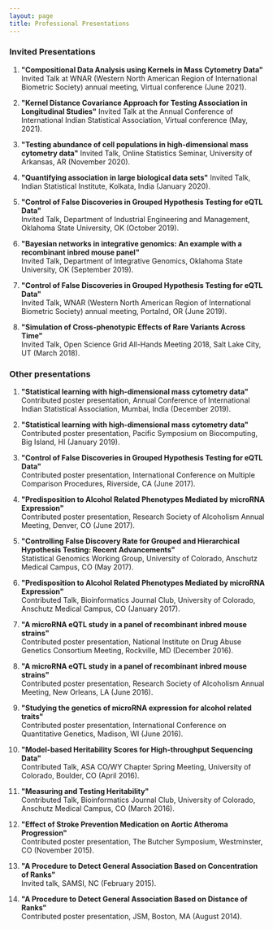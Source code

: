 ```yaml
---
layout: page
title: Professional Presentations
---
```


### Invited Presentations
1. **"Compositional Data Analysis using Kernels in Mass Cytometry Data"** 
Invited Talk at WNAR (Western North American Region of International Biometric Society) annual meeting, Virtual conference (June 2021).
	
1. **"Kernel Distance Covariance Approach for Testing Association in Longitudinal Studies"** 
Invited Talk at the Annual Conference of International Indian Statistical Association, Virtual conference (May, 2021).

1. **"Testing abundance of cell populations in high-dimensional mass cytometry data"**
Invited Talk, Online Statistics Seminar, University of Arkansas, AR (November 2020).

1. **"Quantifying association in large biological data sets"**
Invited Talk, Indian Statistical Institute, Kolkata, India (January 2020). 

1. **"Control of False Discoveries in Grouped Hypothesis Testing for eQTL Data"**  
  Invited Talk, Department of Industrial Engineering and Management, Oklahoma State University, OK (October 2019).

2. **"Bayesian networks in integrative genomics: An example with a recombinant inbred mouse panel"**   
  Invited Talk, Department of Integrative Genomics, Oklahoma State University, OK (September 2019).

3. **"Control of False Discoveries in Grouped Hypothesis Testing for eQTL Data"**   
  Invited Talk, WNAR (Western North American Region of International Biometric Society) annual meeting, Portalnd, OR (June 2019).
  
4. **"Simulation of Cross-phenotypic Effects of Rare Variants Across Time"**  
Invited Talk, Open Science Grid All-Hands Meeting 2018, Salt Lake City, UT (March 2018).


### Other presentations
1. **"Statistical learning with high-dimensional mass cytometry data"**  
Contributed poster presentation, Annual Conference of International Indian Statistical Association, Mumbai, India (December 2019).

2. **"Statistical learning with high-dimensional mass cytometry data"**  
Contributed poster presentation, Pacific Symposium on Biocomputing, Big Island, HI (January 2019).

3. **"Control of False Discoveries in Grouped Hypothesis Testing for eQTL Data"**  
Contributed poster presentation, International Conference on Multiple Comparison Procedures, Riverside, CA (June 2017).

4. **"Predisposition to Alcohol Related Phenotypes Mediated by microRNA Expression"**  
Contributed poster presentation, Research Society of Alcoholism Annual Meeting, Denver, CO (June 2017).

5. **"Controlling False Discovery Rate for Grouped and Hierarchical Hypothesis Testing: Recent Advancements"**  
Statistical Genomics Working Group, University of Colorado, Anschutz Medical Campus, CO (May 2017).

6. **"Predisposition to Alcohol Related Phenotypes Mediated by microRNA Expression"**  
Contributed Talk, Bioinformatics Journal Club, University of Colorado, Anschutz Medical Campus, CO (January 2017).

7. **"A microRNA eQTL study in a panel of recombinant inbred mouse strains"**  
Contributed poster presentation, National Institute on Drug Abuse Genetics Consortium Meeting, Rockville, MD (December 2016).

8. **"A microRNA eQTL study in a panel of recombinant inbred mouse strains"**  
Contributed poster presentation, Research Society of Alcoholism Annual Meeting, New Orleans, LA (June 2016).

9. **"Studying the genetics of microRNA expression for alcohol related traits"**  
Contributed poster presentation, International Conference on Quantitative Genetics, Madison, WI (June 2016).

10. **"Model-based Heritability Scores for High-throughput Sequencing Data"**  
Contributed Talk, ASA CO/WY Chapter Spring Meeting, University of Colorado, Boulder, CO (April 2016). 

11. **"Measuring and Testing Heritability"**  
Contributed Talk, Bioinformatics Journal Club, University of Colorado, Anschutz Medical Campus, CO (March 2016). 

12. **"Effect of Stroke Prevention Medication on Aortic Atheroma Progression"**  
Contributed poster presentation, The Butcher Symposium, Westminster, CO (November 2015). 

13. **"A Procedure to Detect General Association Based on Concentration of Ranks"**  
Invited talk, SAMSI, NC (February 2015).

14. **"A Procedure to Detect General Association Based on Distance of Ranks"**  
Contributed poster presentation, JSM, Boston, MA (August 2014).



